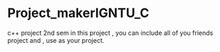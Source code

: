 # Project_makerIGNTU_C
c++ project 2nd sem
in this project , you can include all of you friends project and , use as your project.
